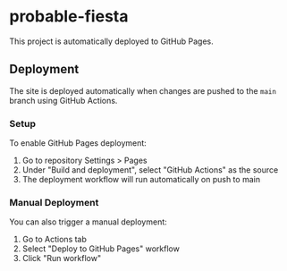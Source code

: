 # probable-fiesta

This project is automatically deployed to GitHub Pages.

## Deployment

The site is deployed automatically when changes are pushed to the `main` branch using GitHub Actions.

### Setup

To enable GitHub Pages deployment:
1. Go to repository Settings > Pages
2. Under "Build and deployment", select "GitHub Actions" as the source
3. The deployment workflow will run automatically on push to main

### Manual Deployment

You can also trigger a manual deployment:
1. Go to Actions tab
2. Select "Deploy to GitHub Pages" workflow
3. Click "Run workflow"